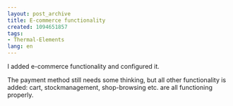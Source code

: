 ```yaml
---
layout: post_archive
title: E-commerce functionality
created: 1094651857
tags:
- Thermal-Elements
lang: en
---
```

I added e-commerce functionality and configured it.

The payment method still needs some thinking, but all other functionality is added: cart, stockmanagement, shop-browsing etc. are all functioning properly.
